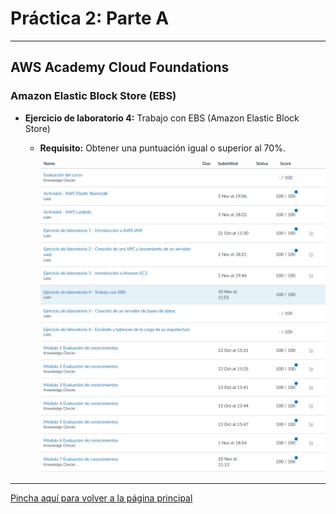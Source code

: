 # Práctica 2: Parte A

---

## AWS Academy Cloud Foundations

### Amazon Elastic Block Store (EBS)

- **Ejercicio de laboratorio 4:** Trabajo con EBS (Amazon Elastic Block Store)
  - **Requisito:** Obtener una puntuación igual o superior al 70%.

    ![AWS](img/AWS.PNG)

-------

[Pincha aquí para volver a la página principal](/README.md)